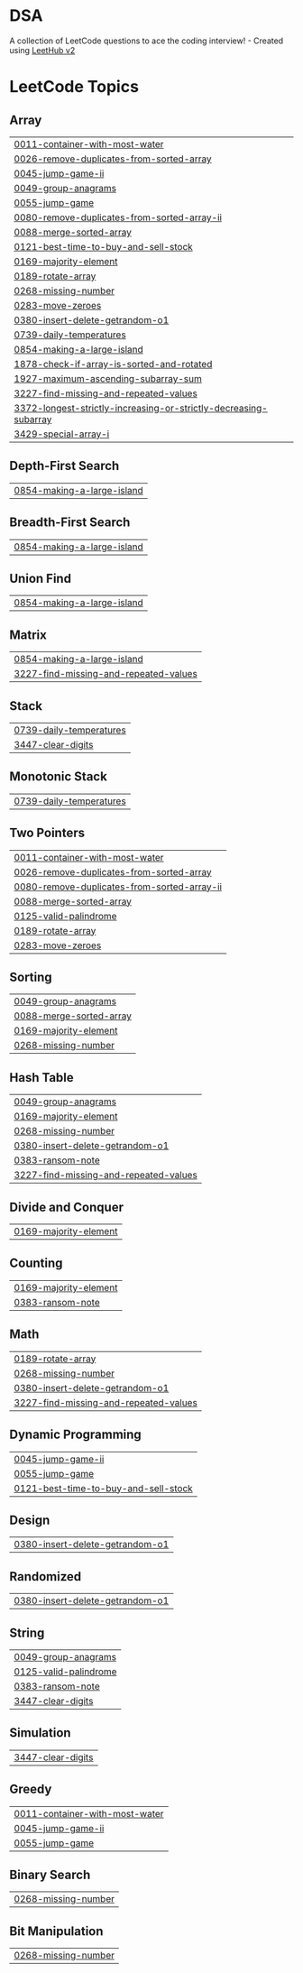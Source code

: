 # DSA
A collection of LeetCode questions to ace the coding interview! - Created using [LeetHub v2](https://github.com/arunbhardwaj/LeetHub-2.0)

<!---LeetCode Topics Start-->
# LeetCode Topics
## Array
|  |
| ------- |
| [0011-container-with-most-water](https://github.com/Akshatt10/DSA/tree/master/0011-container-with-most-water) |
| [0026-remove-duplicates-from-sorted-array](https://github.com/Akshatt10/DSA/tree/master/0026-remove-duplicates-from-sorted-array) |
| [0045-jump-game-ii](https://github.com/Akshatt10/DSA/tree/master/0045-jump-game-ii) |
| [0049-group-anagrams](https://github.com/Akshatt10/DSA/tree/master/0049-group-anagrams) |
| [0055-jump-game](https://github.com/Akshatt10/DSA/tree/master/0055-jump-game) |
| [0080-remove-duplicates-from-sorted-array-ii](https://github.com/Akshatt10/DSA/tree/master/0080-remove-duplicates-from-sorted-array-ii) |
| [0088-merge-sorted-array](https://github.com/Akshatt10/DSA/tree/master/0088-merge-sorted-array) |
| [0121-best-time-to-buy-and-sell-stock](https://github.com/Akshatt10/DSA/tree/master/0121-best-time-to-buy-and-sell-stock) |
| [0169-majority-element](https://github.com/Akshatt10/DSA/tree/master/0169-majority-element) |
| [0189-rotate-array](https://github.com/Akshatt10/DSA/tree/master/0189-rotate-array) |
| [0268-missing-number](https://github.com/Akshatt10/DSA/tree/master/0268-missing-number) |
| [0283-move-zeroes](https://github.com/Akshatt10/DSA/tree/master/0283-move-zeroes) |
| [0380-insert-delete-getrandom-o1](https://github.com/Akshatt10/DSA/tree/master/0380-insert-delete-getrandom-o1) |
| [0739-daily-temperatures](https://github.com/Akshatt10/DSA/tree/master/0739-daily-temperatures) |
| [0854-making-a-large-island](https://github.com/Akshatt10/DSA/tree/master/0854-making-a-large-island) |
| [1878-check-if-array-is-sorted-and-rotated](https://github.com/Akshatt10/DSA/tree/master/1878-check-if-array-is-sorted-and-rotated) |
| [1927-maximum-ascending-subarray-sum](https://github.com/Akshatt10/DSA/tree/master/1927-maximum-ascending-subarray-sum) |
| [3227-find-missing-and-repeated-values](https://github.com/Akshatt10/DSA/tree/master/3227-find-missing-and-repeated-values) |
| [3372-longest-strictly-increasing-or-strictly-decreasing-subarray](https://github.com/Akshatt10/DSA/tree/master/3372-longest-strictly-increasing-or-strictly-decreasing-subarray) |
| [3429-special-array-i](https://github.com/Akshatt10/DSA/tree/master/3429-special-array-i) |
## Depth-First Search
|  |
| ------- |
| [0854-making-a-large-island](https://github.com/Akshatt10/DSA/tree/master/0854-making-a-large-island) |
## Breadth-First Search
|  |
| ------- |
| [0854-making-a-large-island](https://github.com/Akshatt10/DSA/tree/master/0854-making-a-large-island) |
## Union Find
|  |
| ------- |
| [0854-making-a-large-island](https://github.com/Akshatt10/DSA/tree/master/0854-making-a-large-island) |
## Matrix
|  |
| ------- |
| [0854-making-a-large-island](https://github.com/Akshatt10/DSA/tree/master/0854-making-a-large-island) |
| [3227-find-missing-and-repeated-values](https://github.com/Akshatt10/DSA/tree/master/3227-find-missing-and-repeated-values) |
## Stack
|  |
| ------- |
| [0739-daily-temperatures](https://github.com/Akshatt10/DSA/tree/master/0739-daily-temperatures) |
| [3447-clear-digits](https://github.com/Akshatt10/DSA/tree/master/3447-clear-digits) |
## Monotonic Stack
|  |
| ------- |
| [0739-daily-temperatures](https://github.com/Akshatt10/DSA/tree/master/0739-daily-temperatures) |
## Two Pointers
|  |
| ------- |
| [0011-container-with-most-water](https://github.com/Akshatt10/DSA/tree/master/0011-container-with-most-water) |
| [0026-remove-duplicates-from-sorted-array](https://github.com/Akshatt10/DSA/tree/master/0026-remove-duplicates-from-sorted-array) |
| [0080-remove-duplicates-from-sorted-array-ii](https://github.com/Akshatt10/DSA/tree/master/0080-remove-duplicates-from-sorted-array-ii) |
| [0088-merge-sorted-array](https://github.com/Akshatt10/DSA/tree/master/0088-merge-sorted-array) |
| [0125-valid-palindrome](https://github.com/Akshatt10/DSA/tree/master/0125-valid-palindrome) |
| [0189-rotate-array](https://github.com/Akshatt10/DSA/tree/master/0189-rotate-array) |
| [0283-move-zeroes](https://github.com/Akshatt10/DSA/tree/master/0283-move-zeroes) |
## Sorting
|  |
| ------- |
| [0049-group-anagrams](https://github.com/Akshatt10/DSA/tree/master/0049-group-anagrams) |
| [0088-merge-sorted-array](https://github.com/Akshatt10/DSA/tree/master/0088-merge-sorted-array) |
| [0169-majority-element](https://github.com/Akshatt10/DSA/tree/master/0169-majority-element) |
| [0268-missing-number](https://github.com/Akshatt10/DSA/tree/master/0268-missing-number) |
## Hash Table
|  |
| ------- |
| [0049-group-anagrams](https://github.com/Akshatt10/DSA/tree/master/0049-group-anagrams) |
| [0169-majority-element](https://github.com/Akshatt10/DSA/tree/master/0169-majority-element) |
| [0268-missing-number](https://github.com/Akshatt10/DSA/tree/master/0268-missing-number) |
| [0380-insert-delete-getrandom-o1](https://github.com/Akshatt10/DSA/tree/master/0380-insert-delete-getrandom-o1) |
| [0383-ransom-note](https://github.com/Akshatt10/DSA/tree/master/0383-ransom-note) |
| [3227-find-missing-and-repeated-values](https://github.com/Akshatt10/DSA/tree/master/3227-find-missing-and-repeated-values) |
## Divide and Conquer
|  |
| ------- |
| [0169-majority-element](https://github.com/Akshatt10/DSA/tree/master/0169-majority-element) |
## Counting
|  |
| ------- |
| [0169-majority-element](https://github.com/Akshatt10/DSA/tree/master/0169-majority-element) |
| [0383-ransom-note](https://github.com/Akshatt10/DSA/tree/master/0383-ransom-note) |
## Math
|  |
| ------- |
| [0189-rotate-array](https://github.com/Akshatt10/DSA/tree/master/0189-rotate-array) |
| [0268-missing-number](https://github.com/Akshatt10/DSA/tree/master/0268-missing-number) |
| [0380-insert-delete-getrandom-o1](https://github.com/Akshatt10/DSA/tree/master/0380-insert-delete-getrandom-o1) |
| [3227-find-missing-and-repeated-values](https://github.com/Akshatt10/DSA/tree/master/3227-find-missing-and-repeated-values) |
## Dynamic Programming
|  |
| ------- |
| [0045-jump-game-ii](https://github.com/Akshatt10/DSA/tree/master/0045-jump-game-ii) |
| [0055-jump-game](https://github.com/Akshatt10/DSA/tree/master/0055-jump-game) |
| [0121-best-time-to-buy-and-sell-stock](https://github.com/Akshatt10/DSA/tree/master/0121-best-time-to-buy-and-sell-stock) |
## Design
|  |
| ------- |
| [0380-insert-delete-getrandom-o1](https://github.com/Akshatt10/DSA/tree/master/0380-insert-delete-getrandom-o1) |
## Randomized
|  |
| ------- |
| [0380-insert-delete-getrandom-o1](https://github.com/Akshatt10/DSA/tree/master/0380-insert-delete-getrandom-o1) |
## String
|  |
| ------- |
| [0049-group-anagrams](https://github.com/Akshatt10/DSA/tree/master/0049-group-anagrams) |
| [0125-valid-palindrome](https://github.com/Akshatt10/DSA/tree/master/0125-valid-palindrome) |
| [0383-ransom-note](https://github.com/Akshatt10/DSA/tree/master/0383-ransom-note) |
| [3447-clear-digits](https://github.com/Akshatt10/DSA/tree/master/3447-clear-digits) |
## Simulation
|  |
| ------- |
| [3447-clear-digits](https://github.com/Akshatt10/DSA/tree/master/3447-clear-digits) |
## Greedy
|  |
| ------- |
| [0011-container-with-most-water](https://github.com/Akshatt10/DSA/tree/master/0011-container-with-most-water) |
| [0045-jump-game-ii](https://github.com/Akshatt10/DSA/tree/master/0045-jump-game-ii) |
| [0055-jump-game](https://github.com/Akshatt10/DSA/tree/master/0055-jump-game) |
## Binary Search
|  |
| ------- |
| [0268-missing-number](https://github.com/Akshatt10/DSA/tree/master/0268-missing-number) |
## Bit Manipulation
|  |
| ------- |
| [0268-missing-number](https://github.com/Akshatt10/DSA/tree/master/0268-missing-number) |
<!---LeetCode Topics End-->